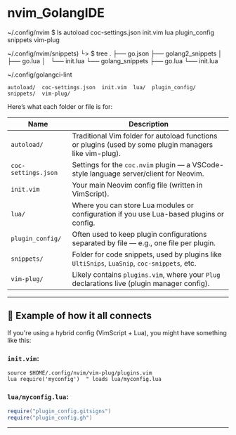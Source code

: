 # nvim_GolangIDE

~/.config/nvim
 $ ls
autoload  coc-settings.json  init.vim  lua  plugin_config  snippets  vim-plug

~/.config/nvim/snippets)
 └> $ tree
.
├── go.json
├── golang2_snippets
│   ├── go.lua
│   └── init.lua
└── golang_snippets
    ├── go.lua
    └── init.lua

~/.config/golangci-lint




```
autoload/  coc-settings.json  init.vim  lua/  plugin_config/  snippets/  vim-plug/
```

Here’s what each folder or file is for:

| Name                  | Description |
|-----------------------|-------------|
| `autoload/`           | Traditional Vim folder for autoload functions or plugins (used by some plugin managers like vim-plug). |
| `coc-settings.json`   | Settings for the `coc.nvim` plugin — a VSCode-style language server/client for Neovim. |
| `init.vim`            | Your main Neovim config file (written in VimScript). |
| `lua/`                | Where you can store Lua modules or configuration if you use Lua-based plugins or config. |
| `plugin_config/`      | Often used to keep plugin configurations separated by file — e.g., one file per plugin. |
| `snippets/`           | Folder for code snippets, used by plugins like `UltiSnips`, `LuaSnip`, `coc-snippets`, etc. |
| `vim-plug/`           | Likely contains `plugins.vim`, where your `Plug` declarations live (plugin manager config). |

---

## 🔧 Example of how it all connects

If you're using a hybrid config (VimScript + Lua), you might have something like this:

### `init.vim`:
```vim
source $HOME/.config/nvim/vim-plug/plugins.vim
lua require('myconfig')  " loads lua/myconfig.lua
```

### `lua/myconfig.lua`:
```lua
require("plugin_config.gitsigns")
require("plugin_config.gh")
```

---
